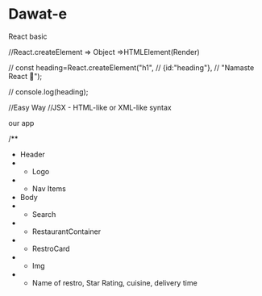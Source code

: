 # Dawat-e

React basic

//React.createElement => Object =>HTMLElement(Render)

// const heading=React.createElement("h1",
//     {id:"heading"},
//     "Namaste React 🥊");

// console.log(heading);

//Easy Way
//JSX - HTML-like or XML-like syntax


our app


/**
 * Header
 *  - Logo
 *  - Nav Items
 * Body
 *  - Search
 *  - RestaurantContainer
 *   - RestroCard
 *    - Img
 *    - Name of restro, Star Rating, cuisine, delivery time
 

